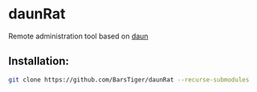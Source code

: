 # daunRat

Remote administration tool based on [daun](https://github.com/BarsTiger/daun)

## Installation:

```bash
git clone https://github.com/BarsTiger/daunRat --recurse-submodules
```

